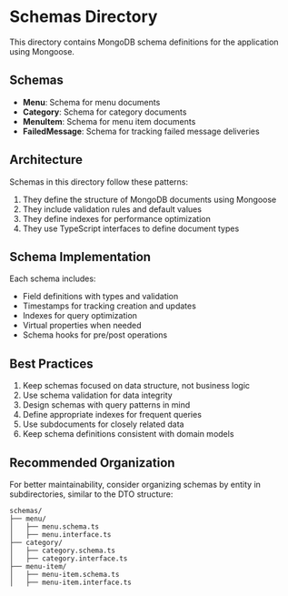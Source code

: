 # Schemas Directory

This directory contains MongoDB schema definitions for the application using Mongoose.

## Schemas

- **Menu**: Schema for menu documents
- **Category**: Schema for category documents
- **MenuItem**: Schema for menu item documents
- **FailedMessage**: Schema for tracking failed message deliveries

## Architecture

Schemas in this directory follow these patterns:

1. They define the structure of MongoDB documents using Mongoose
2. They include validation rules and default values
3. They define indexes for performance optimization
4. They use TypeScript interfaces to define document types

## Schema Implementation

Each schema includes:

- Field definitions with types and validation
- Timestamps for tracking creation and updates
- Indexes for query optimization
- Virtual properties when needed
- Schema hooks for pre/post operations

## Best Practices

1. Keep schemas focused on data structure, not business logic
2. Use schema validation for data integrity
3. Design schemas with query patterns in mind
4. Define appropriate indexes for frequent queries
5. Use subdocuments for closely related data
6. Keep schema definitions consistent with domain models

## Recommended Organization

For better maintainability, consider organizing schemas by entity in subdirectories, similar to the DTO structure:

```
schemas/
├── menu/
│   ├── menu.schema.ts
│   ├── menu.interface.ts
├── category/
│   ├── category.schema.ts
│   ├── category.interface.ts
├── menu-item/
│   ├── menu-item.schema.ts
│   ├── menu-item.interface.ts
``` 